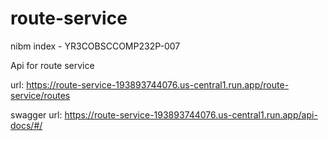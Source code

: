 # route-service
nibm index - YR3COBSCCOMP232P-007

Api for route service 

url: https://route-service-193893744076.us-central1.run.app/route-service/routes

swagger url: https://route-service-193893744076.us-central1.run.app/api-docs/#/
